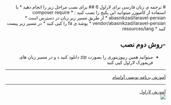 <div style="direction:rtl">
# ترجمه ی زبان فارسی برای لاراول 6
## برای نصب مراحل زیر را انجام دهید
* با استفاده از کامپوزر میتوانید این پکیج را نصب کنید :
* composer require abasnikzad/laravel-persian
* از طریق مسیر زیر زبان در دسترس است 
* vendor/abasnikzad/laravel-persian
* پوشه ی fa را کپی کنید
* در مسیر زیر پیست کنید
* resources/lang

## -روش دوم نصب
* میتوانید همین ریپوزیتوری را بصورت zip دانلود کنید د و در مسیر زبان های فریمورک لاراول کپی کنید

<hr><a href="http://avasam.ir"  target="_blank">آموزش برنامه نویسی آواسام</a>
<hr><a href="https://avasam.ir/product/23" target="_blank">آموزش لاراول</a>
<br><a href="https://avasam.ir/product/23" target="_blank"><img src="https://avasam.ir/assets/img/avatars/5ccc6cd383f0b.png"></a>
</div>
